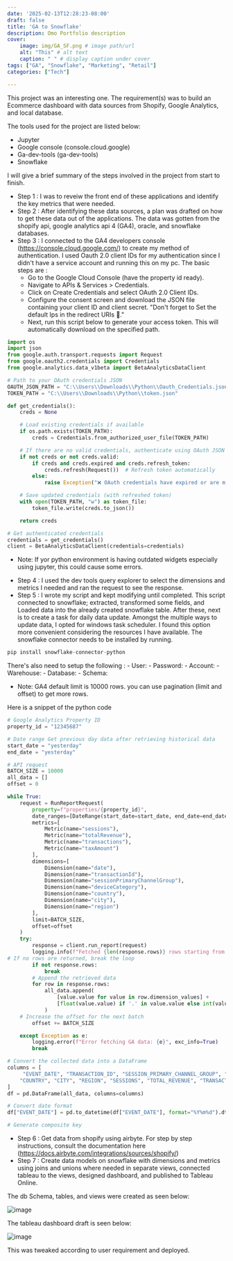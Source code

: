 ```yaml
---
date: '2025-02-13T12:28:23-08:00'
draft: false
title: 'GA to Snowflake'
description: Omo Portfolio description
cover:
    image: img/GA_SF.png # image path/url
    alt: "This" # alt text
    caption: " " # display caption under cover
tags: ["GA", "Snowflake", "Marketing", "Retail"]
categories: ["Tech"]

---
```


This project was an interesting one. The requirement(s) was to build an Ecommerce dashboard with data sources from Shopify, Google Analytics, and local database. 

The tools used for the project are listed below:
- Jupyter 
- Google console (console.cloud.google)
- Ga-dev-tools (ga-dev-tools)
- Snowflake

I will give a brief summary of the steps involved in the project from start to finish.
- Step 1 : I was to reveiw the front end of these applications and identify the key metrics that were needed.
- Step 2 : After identifying these data sources, a plan was drafted on how to get these data out of the applications. The data was gotten from the shopify api, google analytics api 4 (GA4), oracle, and snowflake databases.
- Step 3 : I connected to the GA4 developers console (https://console.cloud.google.com/) to create my method of authentication. I used Oauth 2.0 client IDs for my authentication since I didn't have a service account and running this on my pc. 
The basic steps are :
    - Go to the Google Cloud Console (have the property id ready).
    - Navigate to APIs & Services > Credentials.
    - Click on Create Credentials and select OAuth 2.0 Client IDs.
    - Configure the consent screen and download the JSON file containing your client ID and client secret. "Don't forget to Set the default Ips in the redirect URIs 🙂." 
    - Next, run this script below to generate your access token. This will automatically download on the specified path.
```python
import os
import json
from google.auth.transport.requests import Request
from google.oauth2.credentials import Credentials
from google.analytics.data_v1beta import BetaAnalyticsDataClient

# Path to your OAuth credentials JSON
OAUTH_JSON_PATH = "C:\\Users\\Downloads\\Python\\Oauth_Credentials.json"
TOKEN_PATH = "C:\\Users\\Downloads\\Python\\token.json"

def get_credentials():
    creds = None

    # Load existing credentials if available
    if os.path.exists(TOKEN_PATH):
        creds = Credentials.from_authorized_user_file(TOKEN_PATH)

    # If there are no valid credentials, authenticate using OAuth JSON
    if not creds or not creds.valid:
        if creds and creds.expired and creds.refresh_token:
            creds.refresh(Request())  # Refresh token automatically
        else:
            raise Exception("❌ OAuth credentials have expired or are missing. Please authenticate manually first.")

    # Save updated credentials (with refreshed token)
    with open(TOKEN_PATH, "w") as token_file:
        token_file.write(creds.to_json())

    return creds

# Get authenticated credentials
credentials = get_credentials()
client = BetaAnalyticsDataClient(credentials=credentials)
```
* Note: If yor python environment is having outdated widgets especially using jupyter, this could cause some errors.
- Step 4 : I used the dev tools query explorer to select the dimensions and metrics I needed and ran the request to see the response. 
- Step 5 : I wrote my script and kept modifying until completed. This script connected to snowflake; extracted, transformed some fields, and Loaded data into the already created snowflake table. After these, next is to create a task for daily data update. Amongst the multiple ways to update data, I opted for windows task scheduler. I found this option more convenient considering the resources I have available.
The snowflake connector needs to be installed by running.

```python
pip install snowflake-connector-python
```
There's also need to setup the following : 
    - User:
    - Password:
    - Account:
    - Warehouse:
    - Database:
    - Schema: 

* Note: GA4 default limit is 10000 rows. you can use pagination (limit and offset) to get more rows. 

Here is a snippet of the python code 

``` python
# Google Analytics Property ID
property_id = "12345687"

# Date range Get previous day data after retrieving historical data
start_date = "yesterday"
end_date = "yesterday"

# API request
BATCH_SIZE = 10000
all_data = []
offset = 0

while True:
    request = RunReportRequest(
        property=f"properties/{property_id}",
        date_ranges=[DateRange(start_date=start_date, end_date=end_date)],
        metrics=[
            Metric(name="sessions"),
            Metric(name="totalRevenue"),
            Metric(name="transactions"),
            Metric(name="taxAmount")
        ],
        dimensions=[
            Dimension(name="date"),
            Dimension(name="transactionId"),
            Dimension(name="sessionPrimaryChannelGroup"),
            Dimension(name="deviceCategory"),
            Dimension(name="country"),
            Dimension(name="city"),
            Dimension(name="region")
        ],
        limit=BATCH_SIZE,
        offset=offset
    )
    try:
        response = client.run_report(request)
        logging.info(f"Fetched {len(response.rows)} rows starting from offset {offset}.")
# If no rows are returned, break the loop
        if not response.rows:
            break
        # Append the retrieved data
        for row in response.rows:
            all_data.append(
                [value.value for value in row.dimension_values] +
                [float(value.value) if '.' in value.value else int(value.value) for value in row.metric_values]
            )
    # Increase the offset for the next batch
        offset += BATCH_SIZE

    except Exception as e:
        logging.error(f"Error fetching GA data: {e}", exc_info=True)
        break

# Convert the collected data into a DataFrame
columns = [
     "EVENT_DATE", "TRANSACTION_ID", "SESSION_PRIMARY_CHANNEL_GROUP", "DEVICE_CATEGORY",
    "COUNTRY", "CITY", "REGION", "SESSIONS", "TOTAL_REVENUE", "TRANSACTIONS", "TAX_AMOUNT"
]
df = pd.DataFrame(all_data, columns=columns)

# Convert date format
df["EVENT_DATE"] = pd.to_datetime(df["EVENT_DATE"], format="%Y%m%d").dt.strftime("%Y-%m-%d")

# Generate composite key
```

- Step 6 : Get data from shopify using airbyte. For step by step instructions, consult the documentation here (https://docs.airbyte.com/integrations/sources/shopify/)
- Step 7 : Create data models on snowflake with dimensions and metrics using joins and unions where needed in separate views, connected tableau to the views, designed dashboard, and published to Tableau Online.

The db Schema, tables, and views were created as seen below:

![image](/img/GA4_DB.png#center)

The tableau dashboard draft is seen below:

![image](/img/Ecom_kpi.png#center)

This was tweaked according to user requirement and deployed.
